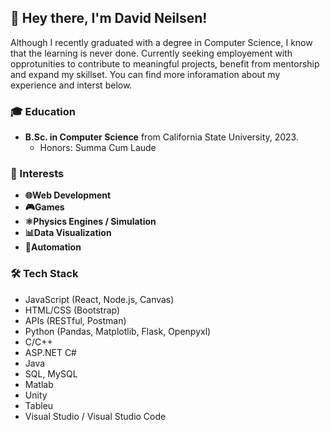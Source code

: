 ## 👋 Hey there, I'm David Neilsen!

Although I recently graduated with a degree in Computer Science, I know that the learning is never done. Currently seeking employement with opprotunities to contribute to meaningful projects, benefit from mentorship and expand my skillset. You can find more inforamation about my experience and interst below.

### 🎓 Education

- **B.Sc. in Computer Science** from California State University, 2023.
  - Honors: Summa Cum Laude

### 🚀 Interests
- **🌐Web Development** 
- **🎮Games**
- **⚛Physics Engines / Simulation**
- **📊Data Visualization**
- **🤖Automation**
  
### 🛠️ Tech Stack
- JavaScript (React, Node.js, Canvas)
- HTML/CSS (Bootstrap)
- APIs (RESTful, Postman)
- Python (Pandas, Matplotlib, Flask, Openpyxl)
- C/C++ 
- ASP.NET C#
- Java
- SQL, MySQL
- Matlab 
- Unity
- Tableu
- Visual Studio / Visual Studio Code



